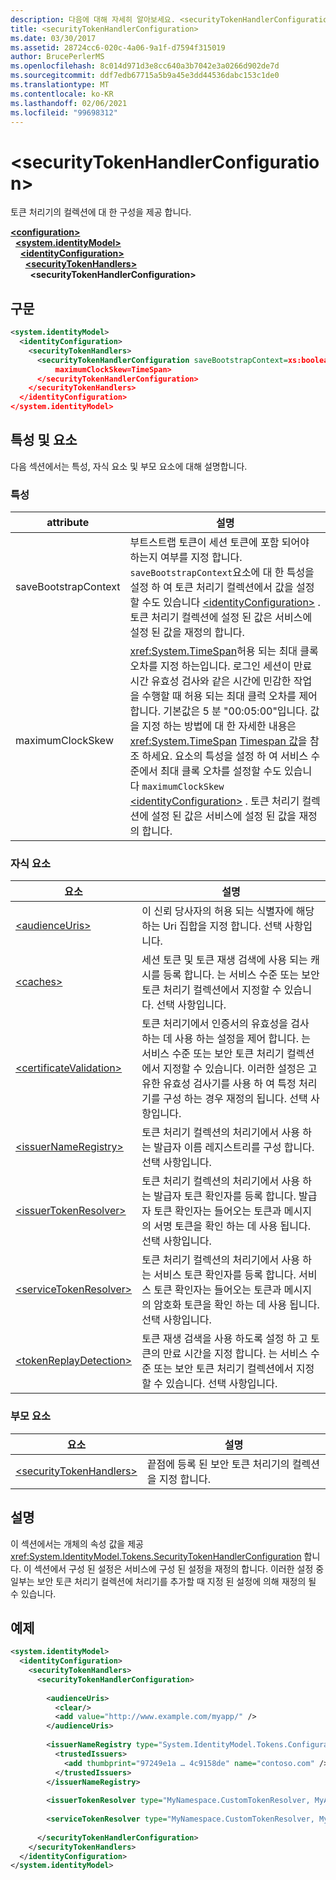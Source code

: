 ```yaml
---
description: 다음에 대해 자세히 알아보세요. <securityTokenHandlerConfiguration>
title: <securityTokenHandlerConfiguration>
ms.date: 03/30/2017
ms.assetid: 28724cc6-020c-4a06-9a1f-d7594f315019
author: BrucePerlerMS
ms.openlocfilehash: 8c014d971d3e8cc640a3b7042e3a0266d902de7d
ms.sourcegitcommit: ddf7edb67715a5b9a45e3dd44536dabc153c1de0
ms.translationtype: MT
ms.contentlocale: ko-KR
ms.lasthandoff: 02/06/2021
ms.locfileid: "99698312"
---
```

# \<securityTokenHandlerConfiguration>

토큰 처리기의 컬렉션에 대 한 구성을 제공 합니다.  
  
[**\<configuration>**](../configuration-element.md)\
&nbsp;&nbsp;[**\<system.identityModel>**](system-identitymodel.md)\
&nbsp;&nbsp;&nbsp;&nbsp;[**\<identityConfiguration>**](identityconfiguration.md)\
&nbsp;&nbsp;&nbsp;&nbsp;&nbsp;&nbsp;[**\<securityTokenHandlers>**](securitytokenhandlers.md)\
&nbsp;&nbsp;&nbsp;&nbsp;&nbsp;&nbsp;&nbsp;&nbsp;**\<securityTokenHandlerConfiguration>**  
  
## <a name="syntax"></a>구문  
  
```xml  
<system.identityModel>  
  <identityConfiguration>  
    <securityTokenHandlers>  
      <securityTokenHandlerConfiguration saveBootstrapContext=xs:boolean  
          maximumClockSkew=TimeSpan>  
      </securityTokenHandlerConfiguration>  
    </securityTokenHandlers>  
  </identityConfiguration>  
</system.identityModel>  
```  
  
## <a name="attributes-and-elements"></a>특성 및 요소  

 다음 섹션에서는 특성, 자식 요소 및 부모 요소에 대해 설명합니다.  
  
### <a name="attributes"></a>특성  
  
|attribute|설명|  
|---------------|-----------------|  
|saveBootstrapContext|부트스트랩 토큰이 세션 토큰에 포함 되어야 하는지 여부를 지정 합니다. `saveBootstrapContext`요소에 대 한 특성을 설정 하 여 토큰 처리기 컬렉션에서 값을 설정할 수도 있습니다 [\<identityConfiguration>](identityconfiguration.md) . 토큰 처리기 컬렉션에 설정 된 값은 서비스에 설정 된 값을 재정의 합니다.|  
|maximumClockSkew|<xref:System.TimeSpan>허용 되는 최대 클록 오차를 지정 하는입니다. 로그인 세션이 만료 시간 유효성 검사와 같은 시간에 민감한 작업을 수행할 때 허용 되는 최대 클럭 오차를 제어 합니다. 기본값은 5 분 "00:05:00"입니다. 값을 지정 하는 방법에 대 한 자세한 내용은 <xref:System.TimeSpan> [Timespan 값](../windows-workflow-foundation/index.md)을 참조 하세요. 요소의 특성을 설정 하 여 서비스 수준에서 최대 클록 오차를 설정할 수도 있습니다 `maximumClockSkew` [\<identityConfiguration>](identityconfiguration.md) . 토큰 처리기 컬렉션에 설정 된 값은 서비스에 설정 된 값을 재정의 합니다.|  
  
### <a name="child-elements"></a>자식 요소  
  
|요소|설명|  
|-------------|-----------------|  
|[\<audienceUris>](audienceuris.md)|이 신뢰 당사자의 허용 되는 식별자에 해당 하는 Uri 집합을 지정 합니다. 선택 사항입니다.|  
|[\<caches>](caches.md)|세션 토큰 및 토큰 재생 검색에 사용 되는 캐시를 등록 합니다. 는 서비스 수준 또는 보안 토큰 처리기 컬렉션에서 지정할 수 있습니다. 선택 사항입니다.|  
|[\<certificateValidation>](certificatevalidation.md)|토큰 처리기에서 인증서의 유효성을 검사 하는 데 사용 하는 설정을 제어 합니다. 는 서비스 수준 또는 보안 토큰 처리기 컬렉션에서 지정할 수 있습니다. 이러한 설정은 고유한 유효성 검사기를 사용 하 여 특정 처리기를 구성 하는 경우 재정의 됩니다. 선택 사항입니다.|  
|[\<issuerNameRegistry>](issuernameregistry.md)|토큰 처리기 컬렉션의 처리기에서 사용 하는 발급자 이름 레지스트리를 구성 합니다. 선택 사항입니다.|  
|[\<issuerTokenResolver>](issuertokenresolver.md)|토큰 처리기 컬렉션의 처리기에서 사용 하는 발급자 토큰 확인자를 등록 합니다. 발급자 토큰 확인자는 들어오는 토큰과 메시지의 서명 토큰을 확인 하는 데 사용 됩니다. 선택 사항입니다.|  
|[\<serviceTokenResolver>](servicetokenresolver.md)|토큰 처리기 컬렉션의 처리기에서 사용 하는 서비스 토큰 확인자를 등록 합니다. 서비스 토큰 확인자는 들어오는 토큰과 메시지의 암호화 토큰을 확인 하는 데 사용 됩니다. 선택 사항입니다.|  
|[\<tokenReplayDetection>](tokenreplaydetection.md)|토큰 재생 검색을 사용 하도록 설정 하 고 토큰의 만료 시간을 지정 합니다. 는 서비스 수준 또는 보안 토큰 처리기 컬렉션에서 지정할 수 있습니다. 선택 사항입니다.|  
  
### <a name="parent-elements"></a>부모 요소  
  
|요소|설명|  
|-------------|-----------------|  
|[\<securityTokenHandlers>](securitytokenhandlers.md)|끝점에 등록 된 보안 토큰 처리기의 컬렉션을 지정 합니다.|  
  
## <a name="remarks"></a>설명  

 이 섹션에서는 개체의 속성 값을 제공 <xref:System.IdentityModel.Tokens.SecurityTokenHandlerConfiguration> 합니다. 이 섹션에서 구성 된 설정은 서비스에 구성 된 설정을 재정의 합니다. 이러한 설정 중 일부는 보안 토큰 처리기 컬렉션에 처리기를 추가할 때 지정 된 설정에 의해 재정의 될 수 있습니다.  
  
## <a name="example"></a>예제  
  
```xml  
<system.identityModel>  
  <identityConfiguration>  
    <securityTokenHandlers>
      <securityTokenHandlerConfiguration>  
  
        <audienceUris>  
          <clear/>  
          <add value="http://www.example.com/myapp/" />  
        </audienceUris>  
  
        <issuerNameRegistry type="System.IdentityModel.Tokens.ConfigurationBasedIssuerNameRegistry, System.IdentityModel">  
          <trustedIssuers>  
            <add thumbprint="97249e1a … 4c9158de" name="contoso.com" />  
          </trustedIssuers>  
        </issuerNameRegistry>  
  
        <issuerTokenResolver type="MyNamespace.CustomTokenResolver, MyAssembly" />  
  
        <serviceTokenResolver type="MyNamespace.CustomTokenResolver, MyAssembly" />  
  
      </securityTokenHandlerConfiguration>  
    </securityTokenHandlers>  
  </identityConfiguration>  
</system.identityModel>  
```
